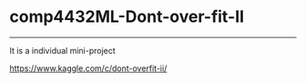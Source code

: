 # comp4432ML-Dont-over-fit-II
<hr>

It is a individual mini-project

https://www.kaggle.com/c/dont-overfit-ii/